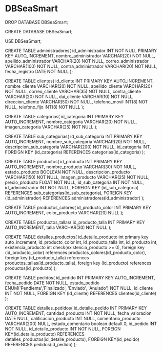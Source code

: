 # DBSeaSmart
DROP DATABASE DBSeaSmart;

CREATE DATABASE DBSeaSmart;

USE DBSeaSmart;

CREATE TABLE administradores(
	id_administrador INT NOT NULL PRIMARY KEY AUTO_INCREMENT,
	nombre_administrador VARCHAR(20) NOT NULL,
	apellido_administrador VARCHAR(20) NOT NULL,
	correo_administrador VARCHAR(100) NOT NULL,
	contra_administrador VARCHAR(20) NOT NULL,
	fecha_registro DATE NOT NULL
);

CREATE TABLE clientes(
	id_cliente INT PRIMARY KEY AUTO_INCREMENT,
	nombre_cliente VARCHAR(20) NOT NULL,
	apellido_cliente VARCHAR(20) NOT NULL,
	correo_cliente VARCHAR(35) NOT NULL,
	contra_cliente VARCHAR(20) NOT NULL,
	dui_cliente VARCHAR(10) NOT NULL,
	direccion_cliente VARCHAR(50) NOT NULL,
	telefono_movil INT(8) NOT NULL,
	telefono_fijo INT(8) NOT NULL
);

CREATE TABLE categorias(
	id_categoria INT PRIMARY KEY AUTO_INCREMENT,
	nombre_categoria VARCHAR(20) NOT NULL,
	imagen_categoria VARCHAR(25) NOT NULL
);

CREATE TABLE sub_categorias(
	id_sub_categoria INT PRIMARY KEY AUTO_INCREMENT,
	nombre_sub_categoria VARCHAR(20) NOT NULL,
	descripcion_sub_categoria VARCHAR(200) NOT NULL,
	id_categoria INT,
	FOREIGN KEY (id_categoria)
	REFERENCES categorias(id_categoria)
);

CREATE TABLE productos(
	id_producto INT PRIMARY KEY AUTO_INCREMENT,
	nombre_producto VARCHAR(30) NOT NULL,
	estado_producto BOOLEAN NOT NULL,
	descripcion_producto VARCHAR(150) NOT NULL,
	imagen_producto VARCHAR(25) NOT NULL,
	precio_producto FLOAT NOT NULL,
	id_sub_categoria INT NOT NULL,
	id_administrador INT NOT NULL,
	FOREIGN KEY (id_sub_categoria)
	REFERENCES sub_categorias(id_sub_categoria),
	FOREIGN KEY (id_administrador)
	REFERENCES administradores(id_administrador)
);

CREATE TABLE productos_colores(
	id_producto_color INT PRIMARY KEY AUTO_INCREMENT,
	color_producto VARCHAR(20) NULL
);

CREATE TABLE productos_tallas(
	id_producto_talla INT PRIMARY KEY AUTO_INCREMENT,
	talla VARCHAR(30) NOT NULL
);

CREATE TABLE detalles_productos(
	id_detalle_producto int primary key auto_increment,
    id_producto_color int,
    id_producto_talla int,
    id_producto int,
    existencia_producto int check(existencia_producto >= 0),
    foreign key (id_producto_color)
	references productos_colores(id_producto_color),
    foreign key (id_producto_talla)
	references productos_tallas(id_producto_talla),
    foreign key (id_producto)
	references productos(id_producto)
);

CREATE TABLE pedidos(
	id_pedido INT PRIMARY KEY AUTO_INCREMENT,
	fecha_pedido DATE NOT NULL,
	estado_pedido ENUM('Pendiente','Finalizado', 'Enviado', 'Anulado') NOT NULL,
	id_cliente INT NOT NULL,
	FOREIGN KEY (id_cliente)
	REFERENCES clientes(id_cliente)
);

CREATE TABLE detalles_pedidos(
	id_detalle_pedido INT PRIMARY KEY AUTO_INCREMENT,
	cantidad_producto INT NOT NULL,
	fecha_valoracion DATE NULL,
	calificacion_producto INT NULL,
	comentario_producto VARCHAR(200) NULL,
    estado_comentario boolean default 0,
	id_pedido INT NOT NULL,
	id_detalle_producto INT NOT NULL,
	FOREIGN KEY(id_detalle_producto)
	REFERENCES detalles_productos(id_detalle_producto),
	FOREIGN KEY(id_pedido)
	REFERENCES pedidos(id_pedido)
);
